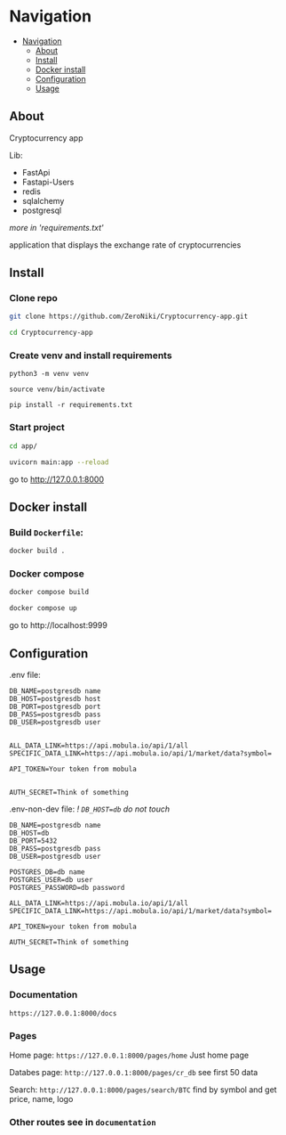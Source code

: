# Navigation
- [Navigation](https://github.com/ZeroNiki/Cryptocurrency-app?tab=readme-ov-file#Navigation)
    - [About](https://github.com/ZeroNiki/Cryptocurrency-app?tab=readme-ov-file#About)
    - [Install](https://github.com/ZeroNiki/Cryptocurrency-app?tab=readme-ov-file#Install)
    - [Docker install](https://github.com/ZeroNiki/Cryptocurrency-app?tab=readme-ov-file#Docker-Install)
    - [Configuration](https://github.com/ZeroNiki/Cryptocurrency-app?tab=readme-ov-file#Configuration)
    - [Usage](https://github.com/ZeroNiki/Cryptocurrency-app?tab=readme-ov-file#Usage)

## About
Cryptocurrency app

Lib:
- FastApi
- Fastapi-Users
- redis
- sqlalchemy
- postgresql

*more in 'requirements.txt'*

application that displays the exchange rate of cryptocurrencies

## Install

### Clone repo
```sh
git clone https://github.com/ZeroNiki/Cryptocurrency-app.git

cd Cryptocurrency-app
```

### Create venv and install requirements
```
python3 -m venv venv

source venv/bin/activate

pip install -r requirements.txt
```

### Start project

```sh
cd app/

uvicorn main:app --reload
```

go to http://127.0.0.1:8000


## Docker install
### Build `Dockerfile`:
```sh
docker build .
```

### Docker compose
```sh
docker compose build 
```

```sh
docker compose up
```

go to http://localhost:9999


## Configuration
.env file:
```env
DB_NAME=postgresdb name
DB_HOST=postgresdb host
DB_PORT=postgresdb port
DB_PASS=postgresdb pass
DB_USER=postgresdb user


ALL_DATA_LINK=https://api.mobula.io/api/1/all
SPECIFIC_DATA_LINK=https://api.mobula.io/api/1/market/data?symbol=

API_TOKEN=Your token from mobula


AUTH_SECRET=Think of something
```


.env-non-dev file:
*! `DB_HOST=db` do not touch*

```env
DB_NAME=postgresdb name
DB_HOST=db
DB_PORT=5432 
DB_PASS=postgresdb pass
DB_USER=postgresdb user

POSTGRES_DB=db name
POSTGRES_USER=db user
POSTGRES_PASSWORD=db password

ALL_DATA_LINK=https://api.mobula.io/api/1/all
SPECIFIC_DATA_LINK=https://api.mobula.io/api/1/market/data?symbol=

API_TOKEN=your token from mobula

AUTH_SECRET=Think of something
```


## Usage
### Documentation
`https://127.0.0.1:8000/docs` 

### Pages
Home page:
`https://127.0.0.1:8000/pages/home`
Just home page

Databes page:
`http://127.0.0.1:8000/pages/cr_db`
see first 50 data

Search:
`http://127.0.0.1:8000/pages/search/BTC`
find by symbol and get price, name, logo

### Other routes see in `documentation`







